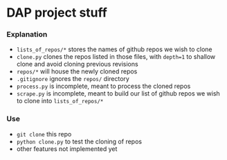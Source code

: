 # DAP project stuff
<!-- ### Collaboration
- with Felice Png, Lee Yu Hao, Yap Bing Yu from Singapore Management University -->

### Explanation
- `lists_of_repos/*` stores the names of github repos we wish to clone
- `clone.py` clones the repos listed in those files, with `depth=1` to shallow clone and avoid cloning previous revisions
- `repos/*` will house the newly cloned repos
- `.gitignore` ignores the `repos/` directory
- `process.py` is incomplete, meant to process the cloned repos
- `scrape.py` is incomplete, meant to build our list of github repos we wish to clone into `lists_of_repos/*`

### Use
- `git clone` this repo
- `python clone.py` to test the cloning of repos
- other features not implemented yet
